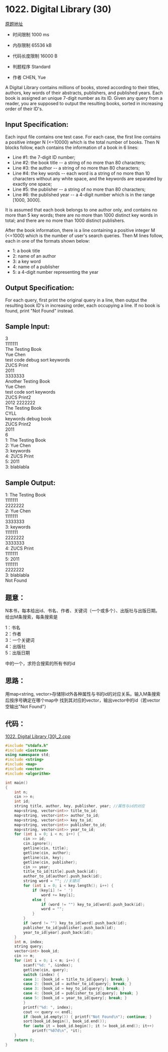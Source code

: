 ﻿# 1022. Digital Library (30)
[原题地址](https://www.patest.cn/contests/pat-a-practise/1022)
* 时间限制 1000 ms

* 内存限制 65536 kB

* 代码长度限制 16000 B

* 判题程序 Standard 

* 作者 CHEN, Yue



A Digital Library contains millions of books, stored according to their titles, authors, key words 
of their abstracts, publishers, and published years. Each book is assigned an unique 7-digit number 
as its ID. Given any query from a reader, you are supposed to output the resulting books, sorted in 
increasing order of their ID's.



## Input Specification: 

Each input file contains one test case. For each case, the first line contains a positive integer N 
(<=10000) which is the total number of books. Then N blocks follow, each contains the information of 
a book in 6 lines:

* Line #1: the 7-digit ID number;   
* Line #2: the book title -- a string of no more than 80 characters;  
* Line #3: the author -- a string of no more than 80 characters;  
* Line #4: the key words -- each word is a string of no more than 10 characters without any white space, and the keywords are separated by exactly one space;  
* Line #5: the publisher -- a string of no more than 80 characters;  
* Line #6: the published year -- a 4-digit number which is in the range [1000, 3000].  

It is assumed that each book belongs to one author only, and contains no more than 5 key words; there 
are no more than 1000 distinct key words in total; and there are no more than 1000 distinct publishers.

After the book information, there is a line containing a positive integer M (<=1000) which is the number 
of user's search queries. Then M lines follow, each in one of the formats shown below:

* 1: a book title  
* 2: name of an author  
* 3: a key word  
* 4: name of a publisher  
* 5: a 4-digit number representing the year  



## Output Specification: 

For each query, first print the original query in a line, then output the resulting book ID's in 
increasing order, each occupying a line. If no book is found, print "Not Found" instead.



## Sample Input:

3  
1111111  
The Testing Book  
Yue Chen  
test code debug sort keywords  
ZUCS Print  
2011  
3333333  
Another Testing Book  
Yue Chen  
test code sort keywords  
ZUCS Print2  
2012
2222222  
The Testing Book  
CYLL  
keywords debug book  
ZUCS Print2  
2011  
6  
1: The Testing Book  
2: Yue Chen  
3: keywords  
4: ZUCS Print  
5: 2011  
3: blablabla  



## Sample Output:

1: The Testing Book  
1111111  
2222222  
2: Yue Chen  
1111111  
3333333  
3: keywords  
1111111  
2222222  
3333333  
4: ZUCS Print  
1111111  
5: 2011  
1111111  
2222222  
3: blablabla  
Not Found  



## 题意：

N本书，每本给出id、书名、作者、关键词（一个或多个）、出版社与出版日期。给出M条搜索，每条搜索是

1：书名  
2：作者  
3：一个关键词  
4：出版社  
5：出版日期  

中的一个，求符合搜索的所有书的id  


## 思路：

用map<string, vector<int>>存储除id外各种属性与书的id的对应关系。输入M条搜索后按序号确定在哪个map中
找到其对应的vector，输出vector中的id（若vector空输出"Not Found"）


## 代码：
[1022. Digital Library (30)_2.cpp ](https://github.com/jerrykcode/PAT-Practise/blob/master/PAT%20Advanced%20Level%20Practise/1022.%20Digital%20Library%20(30)/1022.%20Digital%20Library%20(30)_2.cpp)

```cpp
#include "stdafx.h"
#include <iostream>
using namespace std;
#include <string>
#include <map>
#include <vector>
#include <algorithm>

int main()
{
	int n;
	cin >> n;
	int id;
	string title, author, key, publisher, year; //属性与id的对应
	map<string, vector<int>> title_to_id;
	map<string, vector<int>> author_to_id;
	map<string, vector<int>> key_to_id;
	map<string, vector<int>> publisher_to_id;
	map<string, vector<int>> year_to_id;
	for (int i = 0; i < n; i++) {
		cin >> id;
		cin.ignore();
		getline(cin, title);
		getline(cin, author);
		getline(cin, key);
		getline(cin, publisher);
		cin >> year;
		title_to_id[title].push_back(id);
		author_to_id[author].push_back(id);
		string word = ""; //关键词
		for (int i = 0; i < key.length(); i++) {
			if (key[i] != ' ')
				word += key[i];
			else {
				if (word != "") key_to_id[word].push_back(id);
				word = "";
			}
		}
		if (word != "") key_to_id[word].push_back(id);
		publisher_to_id[publisher].push_back(id);
		year_to_id[year].push_back(id);
	}
	int m, index;
	string query;
	vector<int> book_id;
	cin >> m;
	for (int i = 0; i < m; i++) {
		scanf("%d: ", &index);
		getline(cin, query);
		switch (index) {
		case 1: {book_id = title_to_id[query]; break; }
		case 2: {book_id = author_to_id[query]; break; }
		case 3: {book_id = key_to_id[query]; break; }
		case 4: {book_id = publisher_to_id[query]; break; }
		case 5: {book_id = year_to_id[query]; break; }
		}
		printf("%d: ", index);
		cout << query << endl;
		if (book_id.empty()) { printf("Not Found\n"); continue; }
		sort(book_id.begin(), book_id.end());
		for (auto it = book_id.begin(); it != book_id.end(); it++)
			printf("%07d\n", *it);
	}
    return 0;
}


```